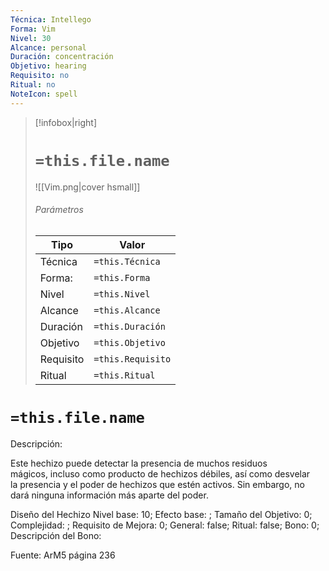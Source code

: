 ```yaml
---
Técnica: Intellego
Forma: Vim
Nivel: 30
Alcance: personal 
Duración: concentración  
Objetivo: hearing
Requisito: no
Ritual: no
NoteIcon: spell
---
```


> [!infobox|right]
> # `=this.file.name`
> ![[Vim.png|cover hsmall]]
> ###### Parámetros
> Tipo |  Valor |
> ---|---|
> Técnica  | `=this.Técnica`  |
> Forma: | `=this.Forma`  |
> Nivel | `=this.Nivel`  |
> Alcance | `=this.Alcance` |
> Duración | `=this.Duración` |
> Objetivo | `=this.Objetivo` |
> Requisito | `=this.Requisito` |
> Ritual | `=this.Ritual` |

# `=this.file.name`
Descripción: <p>Este hechizo puede detectar la presencia de muchos residuos mágicos, incluso como producto de hechizos débiles, así como desvelar la presencia y el poder de hechizos que estén activos. Sin embargo, no dará ninguna información más aparte del poder.</p>

Diseño del Hechizo
Nivel base: 10; Efecto base: ;  Tamaño del Objetivo: 0; Complejidad: ; Requisito de Mejora: 0; General: false; Ritual: false; Bono: 0; Descripción del Bono: 

Fuente: ArM5 página 236